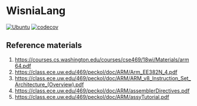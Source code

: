 # WisniaLang

[![Ubuntu](https://github.com/belijzajac/WisniaLang/actions/workflows/ubuntu.yml/badge.svg?branch=master)](https://github.com/belijzajac/WisniaLang/actions/workflows/ubuntu.yml)
[![codecov](https://codecov.io/gh/belijzajac/WisniaLang/branch/master/graph/badge.svg?token=SN5094ZY23)](https://codecov.io/gh/belijzajac/WisniaLang)

## Reference materials

1. https://courses.cs.washington.edu/courses/cse469/18wi/Materials/arm64.pdf
2. https://class.ece.uw.edu/469/peckol/doc/ARM/Arm_EE382N_4.pdf
3. https://class.ece.uw.edu/469/peckol/doc/ARM/ARM_v8_Instruction_Set_Architecture_(Overview).pdf
4. https://class.ece.uw.edu/469/peckol/doc/ARM/assemblerDirectives.pdf
5. https://class.ece.uw.edu/469/peckol/doc/ARM/assyTutorial.pdf
